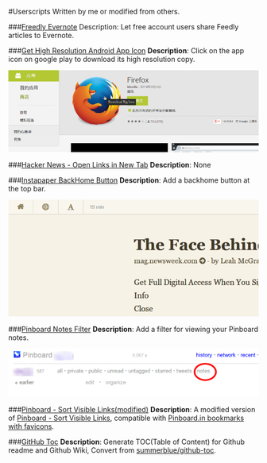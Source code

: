 #Userscripts
Written by me or modified from others.

###[Freedly Evernote](/FreedlyEvernote.user.js)
Description: Let free account users share Feedly articles to Evernote.

###[Get High Resolution Android App Icon](/GetHighResolutionAndroidAppIcon.user.js)
**Description**: Click on the app icon on google play to download its high resolution copy.

![](screenshots/GetHighResolutionAndroidAppIcon00.png)

###[Hacker News - Open Links in New Tab](/HackerNewsOpenLinksinNewTab.user.js)
**Description**: None

###[Instapaper BackHome Button](/InstapaperBackHomeButton.user.js)
**Description**: Add a backhome button at the top bar.

![](screenshots/InstapaperBackHomeButton00.png)

###[Pinboard Notes Filter](/PinboardNotesFilter.user.js)
**Description**: Add a filter for viewing your Pinboard notes.

![](screenshots/PinboardNotesFilter00.png)

###[Pinboard - Sort Visible Links(modified)](/PinboardSortVisibleLinksModified.user.js)
**Description**: A modified version of [Pinboard - Sort Visible Links](http://userscripts.org/scripts/show/114702), compatible with [Pinboard.in bookmarks with favicons](https://greasyfork.org/scripts/3514-pinboard-in-bookmarks-with-favicons).

###[GitHub Toc](/GitHubToc.user.js)
**Description**: Generate TOC(Table of Content) for Github readme and Github Wiki, Convert from [summerblue/github-toc](https://github.com/summerblue/github-toc).

